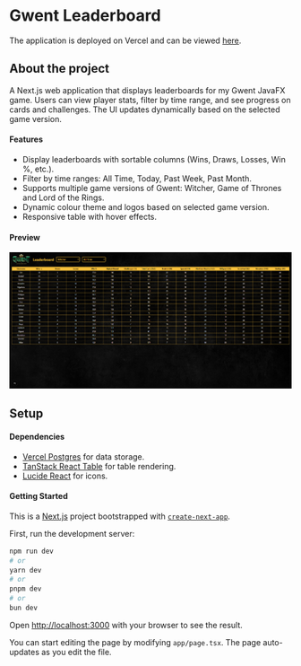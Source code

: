 # Gwent Leaderboard

The application is deployed on Vercel and can be viewed [here](https://gwent-leaderboard.vercel.app/).

## About the project

A Next.js web application that displays leaderboards for my Gwent JavaFX game. Users can view player stats, filter by time range, and see progress on cards and challenges. The UI updates dynamically based on the selected game version.

#### Features

- Display leaderboards with sortable columns (Wins, Draws, Losses, Win %, etc.).
- Filter by time ranges: All Time, Today, Past Week, Past Month.
- Supports multiple game versions of Gwent: Witcher, Game of Thrones and Lord of the Rings.
- Dynamic colour theme and logos based on selected game version.
- Responsive table with hover effects.

#### Preview

<img src="./screenshots/leaderboard.png" alt="leaderboard">

## Setup

#### Dependencies

- [Vercel Postgres](https://vercel.com/docs/postgres) for data storage.
- [TanStack React Table](https://tanstack.com/table/latest) for table rendering.
- [Lucide React](https://lucide.dev/guide/packages/lucide-react) for icons.

#### Getting Started

This is a [Next.js](https://nextjs.org) project bootstrapped with [`create-next-app`](https://nextjs.org/docs/app/api-reference/cli/create-next-app).

First, run the development server:

```bash
npm run dev
# or
yarn dev
# or
pnpm dev
# or
bun dev
```

Open [http://localhost:3000](http://localhost:3000) with your browser to see the result.

You can start editing the page by modifying `app/page.tsx`. The page auto-updates as you edit the file.
